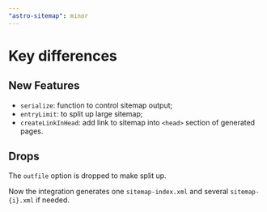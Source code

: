 ```yaml
---
"astro-sitemap": minor
---
```


# Key differences

## New Features

- `serialize`: function to control sitemap output;
- `entryLimit`: to split up large sitemap;
- `createLinkInHead`: add link to sitemap into `<head>` section of generated pages.

## Drops

The `outfile` option is dropped to make split up.  

Now the integration generates one `sitemap-index.xml` and several `sitemap-{i}.xml` if needed.
